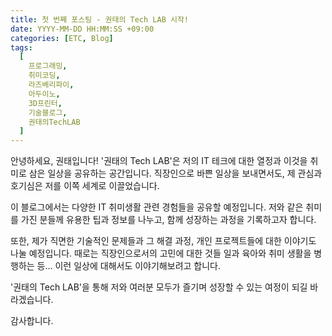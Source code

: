 ```yaml
---
title: 첫 번째 포스팅 - 권태의 Tech LAB 시작!
date: YYYY-MM-DD HH:MM:SS +09:00
categories: [ETC, Blog]
tags:
  [
    프로그래밍,
    취미코딩,
    라즈베리파이,
    아두이노,
    3D프린터,
    기술블로그,
    권태의TechLAB
  ]
---
```


안녕하세요, 권태입니다! 
'권태의 Tech LAB'은 저의 IT 테크에 대한 열정과 이것을 취미로 삼은 일상을 공유하는 공간입니다. 
직장인으로 바쁜 일상을 보내면서도, 제 관심과 호기심은 저를 이쪽 세계로 이끌었습니다.

이 블로그에서는 다양한 IT 취미생활 관련 경험들을 공유할 예정입니다. 
저와 같은 취미를 가진 분들께 유용한 팁과 정보를 나누고, 함께 성장하는 과정을 기록하고자 합니다.

또한, 제가 직면한 기술적인 문제들과 그 해결 과정, 개인 프로젝트들에 대한 이야기도 나눌 예정입니다. 
때로는 직장인으로서의 고민에 대한 것들 일과 육아와 취미 생활을 병행하는 등...
이런 일상에 대해서도 이야기해보려고 합니다.

'권태의 Tech LAB'을 통해 저와 여러분 모두가 즐기며 성장할 수 있는 여정이 되길 바라겠습니다.

감사합니다.
